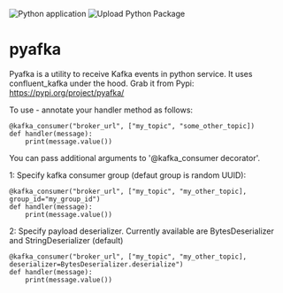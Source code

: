 ![Python application](https://github.com/JacekPs/pyafka/workflows/Python%20application/badge.svg)
![Upload Python Package](https://github.com/JacekPs/pyafka/workflows/Upload%20Python%20Package/badge.svg)

# pyafka
Pyafka is a utility to receive Kafka events in python service. It uses confluent_kafka under the hood.
Grab it from Pypi:
https://pypi.org/project/pyafka/


To use - annotate your handler method as follows:

```
@kafka_consumer("broker_url", ["my_topic", "some_other_topic])
def handler(message):
    print(message.value())
```
You can pass additional arguments to '@kafka_consumer decorator'.

1: Specify kafka consumer group (defaut group is random UUID):
```
@kafka_consumer("broker_url", ["my_topic", "my_other_topic], group_id="my_group_id")
def handler(message):
    print(message.value())
```

2: Specify payload deserializer. Currently available are BytesDeserializer and StringDeserializer (default)  
```
@kafka_consumer("broker_url", ["my_topic", "my_other_topic], deserializer=BytesDeserializer.deserialize")
def handler(message):
    print(message.value())
```
